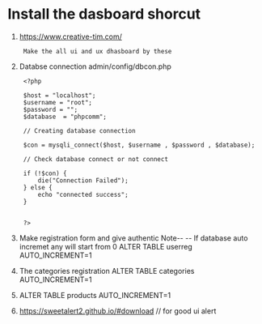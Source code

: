 # Install the dasboard shorcut

1. https://www.creative-tim.com/
 
        Make the all ui and ux dhasboard by these
    
2. Databse connection admin/config/dbcon.php
  
        <?php 

        $host = "localhost";
        $username = "root";
        $password = "";
        $database  = "phpcomm";

        // Creating database connection

        $con = mysqli_connect($host, $username , $password , $database);

        // Check database connect or not connect

        if (!$con) {
            die("Connection Failed");
        } else {
            echo "connected success";
        }


        ?>

3. Make registration form and give authentic
   Note--
    -- If database auto incremet any will start from 0
       ALTER TABLE userreg AUTO_INCREMENT=1

4. The categories registration
    ALTER TABLE categories AUTO_INCREMENT=1

5. 
   ALTER TABLE products AUTO_INCREMENT=1

6. https://sweetalert2.github.io/#download  // for good ui alert